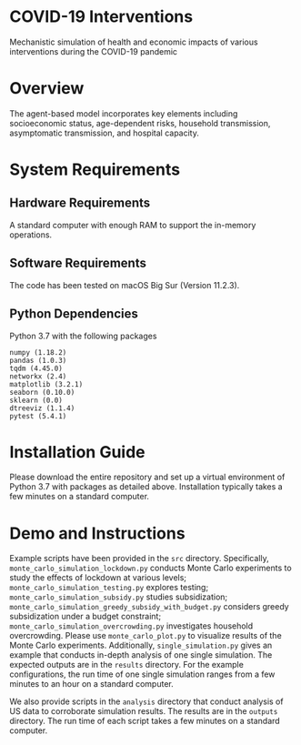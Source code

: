 # COVID-19 Interventions
Mechanistic simulation of health and economic impacts of various interventions during the COVID-19 pandemic

# Overview
The agent-based model incorporates key elements including socioeconomic status, age-dependent risks, household transmission, asymptomatic transmission, and hospital capacity.

# System Requirements
## Hardware Requirements
A standard computer with enough RAM to support the in-memory operations.
## Software Requirements
The code has been tested on macOS Big Sur (Version 11.2.3).
## Python Dependencies
Python 3.7 with the following packages
```
numpy (1.18.2)
pandas (1.0.3)
tqdm (4.45.0)
networkx (2.4)
matplotlib (3.2.1)
seaborn (0.10.0)
sklearn (0.0)
dtreeviz (1.1.4)
pytest (5.4.1)
```

# Installation Guide
Please download the entire repository and set up a virtual environment of Python 3.7 with packages as detailed above. Installation typically takes a few minutes on a standard computer.

# Demo and Instructions
Example scripts have been provided in the `src` directory.
Specifically, `monte_carlo_simulation_lockdown.py` conducts Monte Carlo experiments to study the effects of lockdown at various levels;
`monte_carlo_simulation_testing.py` explores testing;
`monte_carlo_simulation_subsidy.py` studies subsidization;
`monte_carlo_simulation_greedy_subsidy_with_budget.py` considers greedy subsidization under a budget constraint;
`monte_carlo_simulation_overcrowding.py` investigates household overcrowding.
Please use `monte_carlo_plot.py` to visualize results of the Monte Carlo experiments.
Additionally, `single_simulation.py` gives an example that conducts in-depth analysis of one single simulation.
The expected outputs are in the `results` directory. For the example configurations, the run time of one single simulation ranges from a few minutes to an hour on a standard computer.

We also provide scripts in the `analysis` directory that conduct analysis of US data to corroborate simulation results. The results are in the `outputs` directory. The run time of each script takes a few minutes on a standard computer.
